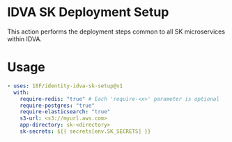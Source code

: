 # IDVA SK Deployment Setup
This action performs the deployment steps common to all SK microservices
within IDVA.

# Usage
```yaml
- uses: 18F/identity-idva-sk-setup@v1
  with:
    require-redis: "true" # Each 'require-<x>' parameter is optional
    require-postgres: "true"
    require-elasticsearch: "true" 
    s3-url: <s3://myurl.aws.com>
    app-directory: sk-<directory>
    sk-secrets: ${{ secrets[env.SK_SECRETS] }}
```
